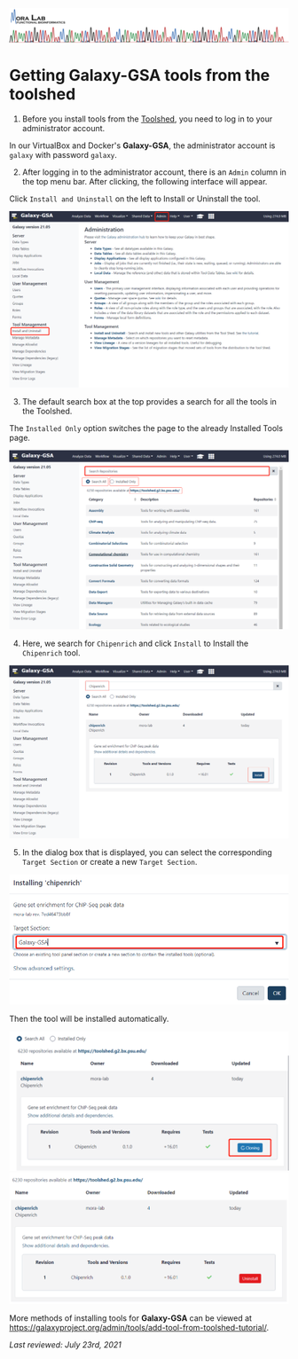<img src="https://github.com/mora-lab/mora-lab.github.io/blob/master/picture/MORALAB_Banner.png">

# Getting Galaxy-GSA tools from the toolshed

1. Before you install tools from the [Toolshed](https://toolshed.g2.bx.psu.edu/), you need to log in to your administrator account.    

In our VirtualBox and Docker's **Galaxy-GSA**, the administrator account is `galaxy` with password `galaxy`.    

2. After logging in to the administrator account, there is an `Admin` column in the top menu bar. After clicking, the following interface will appear.    

Click `Install and Uninstall` on the left to Install or Uninstall the tool.    

<img src="getting-tools-from-toolshed.assets/image-20210722134134075.png" alt="image-20210722134134075" style="zoom:67%;" />

3. The default search box at the top provides a search for all the tools in the Toolshed.  

The `Installed Only` option switches the page to the already Installed Tools page.  

<img src="getting-tools-from-toolshed.assets/image-20210722134406274.png" alt="image-20210722134406274" style="zoom:67%;" />

4. Here, we search for `Chipenrich` and click `Install` to Install the `Chipenrich` tool.  

<img src="getting-tools-from-toolshed.assets/image-20210722134702520.png" alt="image-20210722134702520" style="zoom:67%;" />

5. In the dialog box that is displayed, you can select the corresponding `Target Section` or create a new `Target Section`.  

<img src="getting-tools-from-toolshed.assets/image-20210722134905762.png" alt="image-20210722134905762" style="zoom:67%;" />

Then the tool will be installed automatically.

<img src="getting-tools-from-toolshed.assets/image-20210722134944741.png" alt="image-20210722134944741" style="zoom:67%;" />

<img src="getting-tools-from-toolshed.assets/image-20210722135001811.png" alt="image-20210722135001811" style="zoom:67%;" />

More methods of installing tools for **Galaxy-GSA** can be viewed at https://galaxyproject.org/admin/tools/add-tool-from-toolshed-tutorial/.  

*Last reviewed: July 23rd, 2021*
